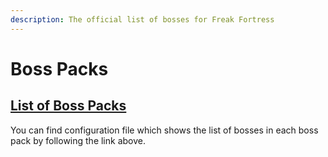 ```yaml
---
description: The official list of bosses for Freak Fortress
---
```


# Boss Packs

## [List of Boss Packs](https://github.com/TitanTF/Internal-Data/blob/master/ff2_characters.cfg​)

You can find configuration file which shows the list of bosses in each boss pack by following the link above.

